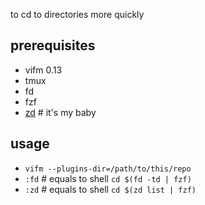 to cd to directories more quickly

## prerequisites
* vifm 0.13
* tmux
* fd
* fzf
* [zd](https://github.com/haolian9/zd) # it's my baby

## usage
* `vifm --plugins-dir=/path/to/this/repo`
* `:fd` # equals to shell `cd $(fd -td | fzf)`
* `:zd` # equals to shell `cd $(zd list | fzf)`
